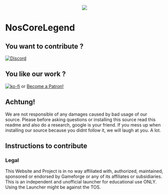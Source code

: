 <p align="center">
  <img src="https://i.gyazo.com/4d2a4f8f92b2973ca77555db5afc3ee6.gif"/>
</p>

# NosCoreLegend #

## You want to contribute ? ##
[![Discord](https://i.gyazo.com/2115a3ecb258220f5b1a8ebd8c50eb8f.png)](https://discord.gg/Eu3ETSw)

## You like our work ? ##
[![ko-fi](https://www.ko-fi.com/img/donate_sm.png)](https://ko-fi.com/A3562BQV)
or
<a href="https://www.patreon.com/bePatron?u=6503887" data-patreon-widget-type="become-patron-button">Become a Patron!</a>

## Achtung! ##
We are not responsible of any damages caused by bad usage of our source. Please before asking questions or installing this source read this readme and also do a research, google is your friend. If you mess up when installing our source because you didnt follow it, we will laugh at you. A lot.

## Instructions to contribute ##


### Legal ###
This Website and Project is in no way affiliated with, authorized, maintained, sponsored or endorsed by Gameforge or any of its affiliates or subsidiaries. This is an independent and unofficial launcher for educational use ONLY.
Using the Launcher might be against the TOS.

